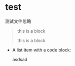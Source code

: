 # test
测试文件忽略

> this is a block
> 
> this is a block

*   A list item with a code block:

    asdsad
